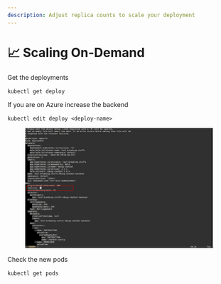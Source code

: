 ```yaml
---
description: Adjust replica counts to scale your deployment
---
```


# 📈 Scaling On-Demand

Get the deployments

```
kubectl get deploy
```

If you are on Azure increase the backend

```
kubectl edit deploy <deploy-name>
```

<figure><img src="../.gitbook/assets/image (20).png" alt=""><figcaption></figcaption></figure>

Check the new pods

```
kubectl get pods
```



